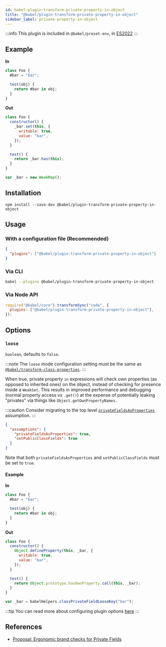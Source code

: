 ```yaml
---
id: babel-plugin-transform-private-property-in-object
title: "@babel/plugin-transform-private-property-in-object"
sidebar_label: private-property-in-object
---
```


:::info
This plugin is included in `@babel/preset-env`, in [ES2022](https://github.com/tc39/proposals/blob/master/finished-proposals.md)
:::

## Example

**In**

```js title="JavaScript"
class Foo {
  #bar = "bar";

  test(obj) {
    return #bar in obj;
  }
}
```

**Out**

```js title="JavaScript"
class Foo {
  constructor() {
    _bar.set(this, {
      writable: true,
      value: "bar",
    });
  }

  test() {
    return _bar.has(this);
  }
}

var _bar = new WeakMap();
```

## Installation

```shell npm2yarn
npm install --save-dev @babel/plugin-transform-private-property-in-object
```

## Usage

### With a configuration file (Recommended)

```json title="babel.config.json"
{
  "plugins": ["@babel/plugin-transform-private-property-in-object"]
}
```

### Via CLI

```sh title="Shell"
babel --plugins @babel/plugin-transform-private-property-in-object
```

### Via Node API

```js title="JavaScript"
require("@babel/core").transformSync("code", {
  plugins: ["@babel/plugin-transform-private-property-in-object"],
});
```

## Options

### `loose`

`boolean`, defaults to `false`.

:::note
The `loose` mode configuration setting _must_ be the same as [`@babel/transform-class-properties`](plugin-transform-class-properties.md).
:::

When true, private property `in` expressions will check own properties (as opposed to inherited ones) on the object, instead of checking for presence inside a `WeakSet`. This results in improved
performance and debugging (normal property access vs `.get()`) at the expense
of potentially leaking "privates" via things like `Object.getOwnPropertyNames`.

:::caution
Consider migrating to the top level [`privateFieldsAsProperties`](assumptions.md#privatefieldsasproperties) assumption.
:::

```json title="babel.config.json"
{
  "assumptions": {
    "privateFieldsAsProperties": true,
    "setPublicClassFields": true
  }
}
```

Note that both `privateFieldsAsProperties` and `setPublicClassFields` must be set to `true`.

#### Example

**In**

```js title="JavaScript"
class Foo {
  #bar = "bar";

  test(obj) {
    return #bar in obj;
  }
}
```

**Out**

```js title="JavaScript"
class Foo {
  constructor() {
    Object.defineProperty(this, _bar, {
      writable: true,
      value: "bar",
    });
  }

  test() {
    return Object.prototype.hasOwnProperty.call(this, _bar);
  }
}

var _bar = babelHelpers.classPrivateFieldLooseKey("bar");
```

:::tip
You can read more about configuring plugin options [here](https://babeljs.io/docs/en/plugins#plugin-options)
:::

## References

- [Proposal: Ergonomic brand checks for Private Fields](https://github.com/tc39/proposal-private-fields-in-in)
